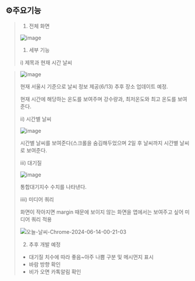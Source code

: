 ## ⚙주요기능

>1. 전체 화면
>
>![image](https://github.com/Jungsooooooo/cyweb/assets/94541011/5eb4d03e-459c-49ca-bebe-2ac9702ca2ab)
>
> 1) 세부 기능
>    
> i) 제목과 현재 시간 날씨

>![image](https://github.com/Jungsooooooo/cyweb/assets/94541011/99cace9c-ea24-410e-a1c1-96627f5b6571)
>
> 현재 서울시 기준으로 날씨 정보 제공(6/13) 추후 장소 업데이트 예정.
>
> 현재 시간에 해당하는 온도를 보여주며 강수량과, 최저온도와 최고 온도를 보여준다.
>
> ii) 시간별 날씨
>
>![image](https://github.com/Jungsooooooo/cyweb/assets/94541011/6e95a360-6bb9-449f-825a-0116c6e666ea)
>
> 시간별 날씨를 보여준다(스크롤을 숨김해두었으며 2일 후 날씨까지 시간별 날씨로 보여준다.
>
> iii) 대기질
>
> ![image](https://github.com/Jungsooooooo/cyweb/assets/94541011/aafc82d8-7a46-4946-81bf-a54528f2292d)
>
> 통합대기지수 수치를 나타낸다.
>
> iiii) 미디어 쿼리
>
> 화면이 작아지면 margin 때문에 보이지 않는 화면을 앱에서는 보여주고 싶어 미디어 쿼리 적용
>
> ![오늘-날씨-Chrome-2024-06-14-00-21-03](https://github.com/Jungsooooooo/cyweb/assets/94541011/8c7afcf6-128f-4bae-b2be-6b6938939522)
>
> 2. 추후 개발 예정
> - 대기질 치수에 따라 좋음~아주 나쁨 구분 및 메시먼지 표시
> - 바람 방향 확인
> - 비가 오면 카톡알림 확인

  
